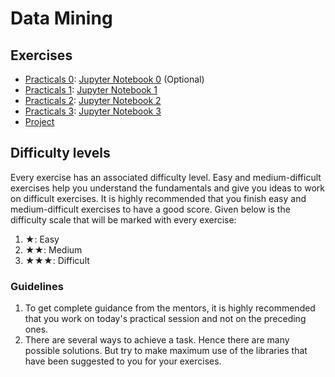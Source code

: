 # Data Mining

## Exercises
* [Practicals 0](en/practical0/practical0.md):  [Jupyter Notebook 0](en/practical0/practical0.ipynb) (Optional)
* [Practicals 1](en/practical1/practical1.md):  [Jupyter Notebook 1](en/practical1/practical1.ipynb)
* [Practicals 2](en/practical2/practical2.md):  [Jupyter Notebook 2](en/practical2/practical2.ipynb)
* [Practicals 3](en/practical3/practical3.md):  [Jupyter Notebook 3](en/practical3/practical3.ipynb)
* [Project](./Project/project.md)

## Difficulty levels 

Every exercise has an associated difficulty level. Easy and
medium-difficult exercises help you understand the fundamentals and give
you ideas to work on difficult exercises. It is highly recommended that
you finish easy and medium-difficult exercises to have a good score.
Given below is the difficulty scale that will be marked with every
exercise:

1.  ★: Easy
2.  ★★: Medium
3.  ★★★: Difficult

### Guidelines

1.  To get complete guidance from the mentors, it is highly recommended
    that you work on today\'s practical session and not on the preceding
    ones.
2.  There are several ways to achieve a task. Hence there are many
    possible solutions. But try to make maximum use of the libraries
    that have been suggested to you for your exercises.
